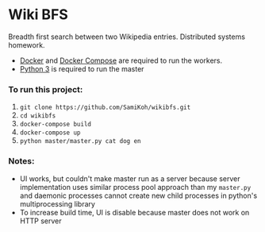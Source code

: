# Wiki BFS

Breadth first search between two Wikipedia entries. Distributed systems homework.

- [Docker](https://docs.docker.com/install/) and [Docker Compose](https://docs.docker.com/compose/install/) are required to run the workers.
- [Python 3](https://www.python.org/downloads/) is required to run the master

### To run this project:

1. `git clone https://github.com/SamiKoh/wikibfs.git`
2. `cd wikibfs`
3. `docker-compose build`
4. `docker-compose up`
5. `python master/master.py cat dog en`

### Notes:

- UI works, but couldn't make master run as a server because server implementation uses similar process pool approach than my `master.py` and daemonic processes cannot create new child processes in python's multiprocessing library
- To increase build time, UI is disable because master does not work on HTTP server
